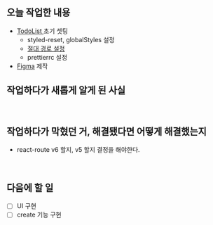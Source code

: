## 오늘 작업한 내용

- [TodoList ](https://github.com/study-imhjlov/fe-study-react-todo-list)초기 셋팅
  - styled-reset, globalStyles 설정
  - [절대 경로 설정](https://create-react-app.dev/docs/importing-a-component/#absolute-imports)
  - prettierrc 설정
- [Figma](https://www.figma.com/file/ybvehpb9aW3I6Z8w2j72UD/TodoList?node-id=0%3A1) 제작

## 작업하다가 새롭게 알게 된 사실

</br>

## 작업하다가 막혔던 거, 해결됐다면 어떻게 해결했는지

- react-route v6 할지, v5 할지 결정을 해야한다.

</br>

## 다음에 할 일

- [ ] UI 구현
- [ ] create 기능 구현

